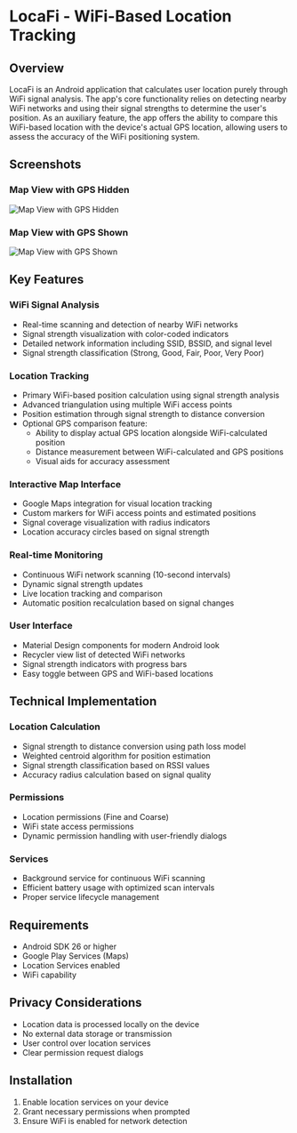 # LocaFi - WiFi-Based Location Tracking

## Overview
LocaFi is an Android application that calculates user location purely through WiFi signal analysis. The app's core functionality relies on detecting nearby WiFi networks and using their signal strengths to determine the user's position. As an auxiliary feature, the app offers the ability to compare this WiFi-based location with the device's actual GPS location, allowing users to assess the accuracy of the WiFi positioning system.

## Screenshots

### Map View with GPS Hidden
![Map View with GPS Hidden](https://raw.githubusercontent.com/username/repository/branch/image1.png)

### Map View with GPS Shown
![Map View with GPS Shown](https://raw.githubusercontent.com/username/repository/branch/image2.png)

## Key Features

### WiFi Signal Analysis
- Real-time scanning and detection of nearby WiFi networks
- Signal strength visualization with color-coded indicators
- Detailed network information including SSID, BSSID, and signal level
- Signal strength classification (Strong, Good, Fair, Poor, Very Poor)

### Location Tracking
- Primary WiFi-based position calculation using signal strength analysis
- Advanced triangulation using multiple WiFi access points
- Position estimation through signal strength to distance conversion
- Optional GPS comparison feature:
  - Ability to display actual GPS location alongside WiFi-calculated position
  - Distance measurement between WiFi-calculated and GPS positions
  - Visual aids for accuracy assessment

### Interactive Map Interface
- Google Maps integration for visual location tracking
- Custom markers for WiFi access points and estimated positions
- Signal coverage visualization with radius indicators
- Location accuracy circles based on signal strength

### Real-time Monitoring
- Continuous WiFi network scanning (10-second intervals)
- Dynamic signal strength updates
- Live location tracking and comparison
- Automatic position recalculation based on signal changes

### User Interface
- Material Design components for modern Android look
- Recycler view list of detected WiFi networks
- Signal strength indicators with progress bars
- Easy toggle between GPS and WiFi-based locations

## Technical Implementation

### Location Calculation
- Signal strength to distance conversion using path loss model
- Weighted centroid algorithm for position estimation
- Signal strength classification based on RSSI values
- Accuracy radius calculation based on signal quality

### Permissions
- Location permissions (Fine and Coarse)
- WiFi state access permissions
- Dynamic permission handling with user-friendly dialogs

### Services
- Background service for continuous WiFi scanning
- Efficient battery usage with optimized scan intervals
- Proper service lifecycle management

## Requirements
- Android SDK 26 or higher
- Google Play Services (Maps)
- Location Services enabled
- WiFi capability

## Privacy Considerations
- Location data is processed locally on the device
- No external data storage or transmission
- User control over location services
- Clear permission request dialogs

## Installation
1. Enable location services on your device
2. Grant necessary permissions when prompted
3. Ensure WiFi is enabled for network detection
